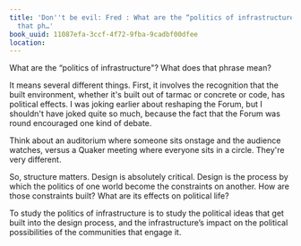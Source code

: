 ```yaml
---
title: 'Don''t be evil: Fred : What are the “politics of infrastructure"? What does
  that ph…'
book_uuid: 11087efa-3ccf-4f72-9fba-9cadbf00dfee
location: 
---
```


What are the “politics of infrastructure"? What does that phrase mean?

It means several different things. First, it involves the recognition that
the built environment, whether it's built out of tarmac or concrete or
code, has political effects. I was joking earlier about reshaping the
Forum, but I shouldn't have joked quite so much, because the fact that the
Forum was round encouraged one kind of debate.

Think about an auditorium where someone sits onstage and the audience
watches, versus a Quaker meeting where everyone sits in a circle. They're
very different.

So, structure matters. Design is absolutely critical. Design is the process
by which the politics of one world become the constraints on another. How
are those constraints built? What are its effects on political life?

To study the politics of infrastructure is to study the political ideas
that get built into the design process, and the infrastructure’s impact on
the political possibilities of the communities that engage it.